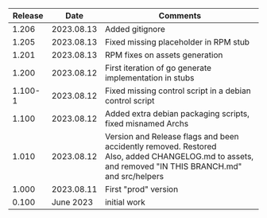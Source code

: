 | Release | Date       | Comments                                                                                                                                                |
|---------|------------|---------------------------------------------------------------------------------------------------------------------------------------------------------|
| 1.206   | 2023.08.13 | Added gitignore                                                                                                                                         |
| 1.205   | 2023.08.13 | Fixed missing placeholder in RPM stub                                                                                                                   |
| 1.201   | 2023.08.13 | RPM fixes on assets generation                                                                                                                          |
| 1.200   | 2023.08.12 | First iteration of go generate implementation in stubs                                                                                                  |
| 1.100-1 | 2023.08.12 | Fixed missing control script in a debian control script                                                                                                 |
| 1.100   | 2023.08.12 | Added extra debian packaging scripts, fixed misnamed Archs                                                                                              |
| 1.010   | 2023.08.12 | Version and Release flags and been accidently removed. Restored<br/>Also, added CHANGELOG.md to assets, and removed "IN THIS BRANCH.md" and src/helpers |
| 1.000   | 2023.08.11 | First "prod" version                                                                                                                                    |
| 0.100   | June 2023  | initial work                                                                                                                                            |

